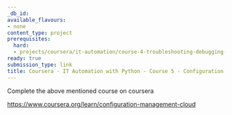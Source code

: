 ```yaml
---
_db_id:
available_flavours:
- none
content_type: project
prerequisites:
  hard:
  - projects/coursera/it-automation/course-4-troubleshooting-debugging-techniques
ready: true
submission_type: link
title: Coursera - IT Automation with Python - Course 5 - Configuration Management and the Cloud
---
```


Complete the above mentioned course on coursera

https://www.coursera.org/learn/configuration-management-cloud
